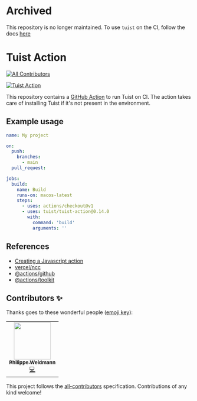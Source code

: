 # Archived

This repository is no longer maintained. To use `tuist` on the CI, follow the docs [here](https://docs.tuist.io/documentation/tuist/installation#Continuous-integration)

# Tuist Action

<!-- ALL-CONTRIBUTORS-BADGE:START - Do not remove or modify this section -->

[![All Contributors](https://img.shields.io/badge/all_contributors-1-orange.svg?style=flat-square)](#contributors-)

<!-- ALL-CONTRIBUTORS-BADGE:END -->

[![Tuist Action](https://github.com/tuist/tuist-action/actions/workflows/tuist-action.yml/badge.svg)](https://github.com/tuist/tuist-action/actions/workflows/tuist-action.yml)

This repository contains a [GitHub Action](https://github.com/features/actions) to run Tuist on CI. The action takes care of installing Tuist if it's not present in the environment.

## Example usage

```yaml
name: My project

on:
  push:
    branches:
      - main
  pull_request:

jobs:
  build:
    name: Build
    runs-on: macos-latest
    steps:
      - uses: actions/checkout@v1
      - uses: tuist/tuist-action@0.14.0
        with:
          command: 'build'
          arguments: ''
```

## References

- [Creating a Javascript action](https://docs.github.com/en/actions/creating-actions/creating-a-javascript-action)
- [vercel/ncc](https://github.com/vercel/ncc)
- [@actions/github](https://github.com/actions/toolkit/tree/main/packages/github)
- [@actions/toolkit](https://github.com/actions/toolkit/tree/main/packages/core)

## Contributors ✨

Thanks goes to these wonderful people ([emoji key](https://allcontributors.org/docs/en/emoji-key)):

<!-- ALL-CONTRIBUTORS-LIST:START - Do not remove or modify this section -->
<!-- prettier-ignore-start -->
<!-- markdownlint-disable -->
<table>
  <tr>
    <td align="center"><a href="https://github.com/PhilippeWeidmann"><img src="https://avatars.githubusercontent.com/u/5843044?v=4?s=100" width="100px;" alt=""/><br /><sub><b>Philippe Weidmann</b></sub></a><br /><a href="https://github.com/tuist/tuist-action/commits?author=PhilippeWeidmann" title="Code">💻</a></td>
  </tr>
</table>

<!-- markdownlint-restore -->
<!-- prettier-ignore-end -->

<!-- ALL-CONTRIBUTORS-LIST:END -->

This project follows the [all-contributors](https://github.com/all-contributors/all-contributors) specification. Contributions of any kind welcome!
